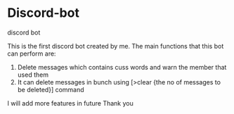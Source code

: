 # Discord-bot
discord bot 

This is the first discord bot created by me. 
The main functions that this bot can perform are:
  1. Delete messages which contains cuss words and warn the member that used them
  2. It can delete messages in bunch using [>clear {the no of messages to be deleted}] command
 
 I will add more features in future
 Thank you
